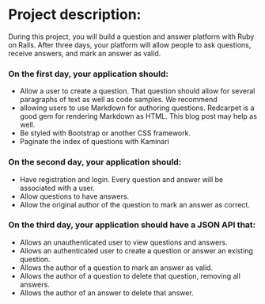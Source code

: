 # Project description:

During this project, you will build a question and answer platform with Ruby on Rails. After three days, your platform will allow people to ask questions, receive answers, and mark an answer as valid.

### On the first day, your application should:

* Allow a user to create a question. That question should allow for several paragraphs of text as well as code samples. We recommend
* allowing users to use Markdown for authoring questions. Redcarpet is a good gem for rendering Markdown as HTML. This blog post may help as well.
* Be styled with Bootstrap or another CSS framework.
* Paginate the index of questions with Kaminari

### On the second day, your application should:

* Have registration and login. Every question and answer will be associated with a user.
* Allow questions to have answers.
* Allow the original author of the question to mark an answer as correct.

### On the third day, your application should have a JSON API that:

* Allows an unauthenticated user to view questions and answers.
* Allows an authenticated user to create a question or answer an existing question.
* Allows the author of a question to mark an answer as valid.
* Allows the author of a question to delete that question, removing all answers.
* Allows the author of an answer to delete that answer.

